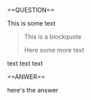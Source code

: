==QUESTION==

This is some text
> This is a blockquote
>
> Here some more text
>
text text text

==ANWER==

here's the answer
